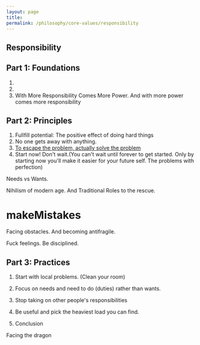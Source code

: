 ```yaml
---
layout: page
title: 
permalink: /philosophy/core-values/responsibility
---
```


## Responsibility

## **Part 1: Foundations**

1.
2.
3. With More Responsibility Comes More Power. And with more power comes more responsibility

## **Part 2: Principles**

1. Fullfill potential: The positive effect of doing hard things
2. No one gets away with anything.
3. [To escape the problem, actually solve the problem](/v1/actually-solve-the-problem)
4. Start now! Don't wait.(You can't wait until forever to get started. Only by starting now you'll make it easier for your future self. The problems with perfection)

Needs vs Wants.

Nihilism of modern age. And Traditional Roles to the rescue.

# makeMistakes

Facing obstacles. And becoming antifragile.

Fuck feelings. Be disciplined.

## **Part 3: Practices**

1. Start with local problems. (Clean your room)
2. Focus on needs and need to do (duties) rather than wants.
3. Stop taking on other people's responsibilities
4. Be useful and pick the heaviest load you can find.

10. Conclusion

Facing the dragon